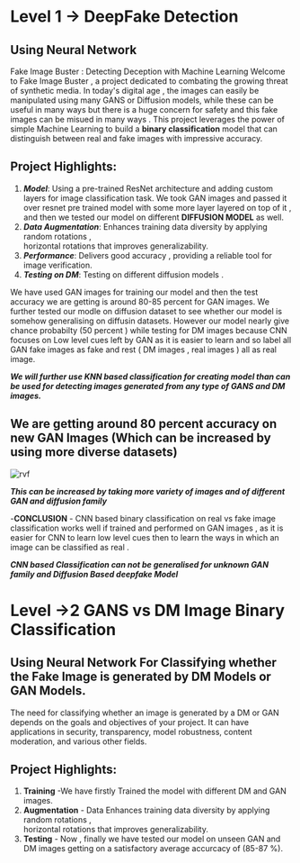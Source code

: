 # Level 1 -> DeepFake Detection 
## Using Neural Network
Fake Image Buster : Detecting Deception with Machine Learning
Welcome to Fake Image Buster , a project dedicated to combating the growing threat of synthetic media.
In today's digital age , the images can easily be manipulated using many GANS or Diffusion models, while these can be useful in many ways but there is a huge concern for safety and this fake images can be misued in many ways .
This project leverages the power of simple Machine Learning to build a **binary classification** model that can distinguish between real and fake images with impressive accuracy.

## Project Highlights:

1. ***Model***:   Using a pre-trained ResNet architecture and adding custom layers for image classification task. We took GAN images and passed it over resnet pre trained model with some more layer layered on top of it , and then we tested our model on different **DIFFUSION MODEL** as well.
1. ***Data Augmentation***:   Enhances training data diversity by applying random rotations ,  
     horizontal rotations that improves generalizability.
1. ***Performance***:   Delivers good accuracy , providing a reliable tool for image verification.
1. ***Testing on DM***:  Testing on different diffusion models .


   





We have used GAN images for training our model and then the test accuracy we are getting is around 80-85 percent for GAN images. 
We further tested our modle on diffusion dataset to see whether our model is somehow generalising on diffusin datasets.
However our model nearly give chance probabilty (50 percent ) while testing for DM images because CNN focuses on Low level cues left by GAN as it is easier to learn and so label all GAN fake images as fake and rest ( DM images , real images ) all as real image. 

***We will further use KNN based classification for creating model than can be used for detecting images generated from any type of GANS and DM images.***

## We are getting around 80 percent accuracy on new GAN Images (Which can be increased by using more diverse datasets)
![rvf](https://github.com/Priyam7295/DeepFakeDetection/assets/136225328/09c85ac6-9b7a-4923-bba2-7b69e6cafcf5)


***This can be increased by taking more variety of images and of different GAN and diffusion family***

-**CONCLUSION** - CNN based binary classification on real vs fake image classification works well if trained and performed on GAN images , as it is easier for CNN to learn low level cues then to learn the ways in which an image can be classified as real .

***CNN based Classification can not be generalised for unknown GAN family and Diffusion Based deepfake Model***



# Level ->2 GANS vs DM Image Binary Classification

## Using Neural Network For Classifying whether the Fake Image is generated by DM Models or GAN Models.
The need for classifying whether an image is generated by a DM or GAN depends on the goals and objectives of your project. It can have applications in security, transparency, model robustness, content moderation, and various other fields.

## Project Highlights:
   1. **Training** -We have firstly Trained the model with different DM and GAN images.
   2. **Augmentation** - Data Enhances training data diversity by applying random 
 rotations ,  
      horizontal rotations that improves generalizability.
   3.  **Testing** - Now , finally we have tested our model on unseen GAN and DM images getting on a 
 satisfactory average accurcacy of (85-87 %).


